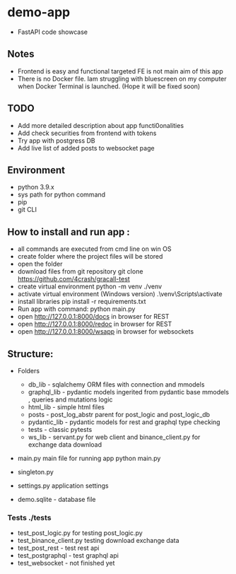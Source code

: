 # demo-app
- FastAPI code showcase  

## Notes
- Frontend is easy and functional targeted FE is not main aim of this app
- There is no Docker file. Iam struggling with bluescreen on my computer when  Docker Terminal is launched. (Hope it will be fixed soon)

## TODO
- Add more detailed description about app functi0onalities
- Add check securities from frontend with tokens
- Try app with  postgress DB
- Add live list of added posts to websocket page

## Environment
- python 3.9.x
- sys path for python command 
- pip
- git CLI

## How to install and run app :
- all commands are executed from cmd line on win OS
- create folder where the project files will be stored 
- open the folder
- download files from git repository git clone https://github.com/4crash/gracall-test
- create virtual environment python -m venv ./venv
- activate virtual environment (Windows version) .\venv\Scripts\activate
- install libraries pip install -r requirements.txt
- Run app with command:  python main.py
- open http://127.0.0.1:8000/docs in browser for REST
- open http://127.0.0.1:8000/redoc in browser for REST
- open http://127.0.0.1:8000/wsapp in browser for websockets

## Structure:
- Folders
    - db_lib - sqlalchemy ORM files with connection and mmodels
    - graphql_lib - pydantic models ingerited from pydantic base mmodels , queries and mutations logic
    - html_lib - simple html files 
    - posts - post_log_abstr parent for post_logic and post_logic_db
    - pydantic_lib - pydantic models for rest and graphql type checking 
    - tests - classic pytests
    - ws_lib - servant.py for web client and binance_client.py for exchange data download

- main.py main file for running app python main.py
- singleton.py 
- settings.py application settings
- demo.sqlite - database file

### Tests ./tests
- test_post_logic.py for testing post_logic.py
- test_binance_client.py testing download exchange data
- test_post_rest - test rest api
- test_postgraphql - test graphql api
- test_websocket - not finished yet